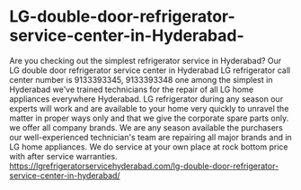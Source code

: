 # LG-double-door-refrigerator-service-center-in-Hyderabad-
 Are you checking out the simplest refrigerator service in Hyderabad? Our LG double door refrigerator service center in Hyderabad LG refrigerator call center number is 9133393345, 9133393348  one among the simplest in Hyderabad we've trained technicians for the repair of all LG home appliances everywhere Hyderabad. LG refrigerator during any season our experts will work and are available to your home very quickly to unravel the matter in proper ways only and that we give the corporate spare parts only. we offer all company brands. We are any season available the purchasers our well-experienced technician's team are repairing all major brands and in LG home appliances. We do service at your own place at rock bottom price with after service warranties.  https://lgrefrigeratorservicehyderabad.com/lg-double-door-refrigerator-service-center-in-hyderabad/
